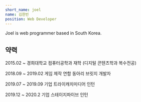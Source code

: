 ```yaml
---
short_name: joel
name: 김한빈
position: Web Developer
---
```

Joel is web programmer based in South Korea.

## 약력

2015.02 ~ 경희대학교 컴퓨터공학과 재학 (디지털 콘텐츠학과 복수전공)

2018.09 ~ 2019.02 게임 제작 연합 동아리 브릿지 개발자

2019.07 ~ 2019.09 기업 트라이캐치미디어 인턴

2019.12 ~ 2020.2 기업 스테이지파이브 인턴